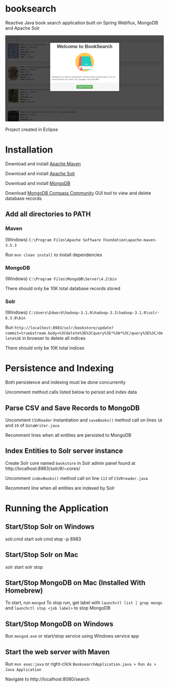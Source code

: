 # booksearch
Reactive Java book search application built on Spring Webflux, MongoDB and Apache Solr

![Book page screenshot](src/main/resources/public/images/booksearch_screenshot.png)

Project created in Eclipse

# Installation
Download and install [Apache Maven](https://maven.apache.org/download.cgi)

Download and install [Apache Solr](https://lucene.apache.org/solr/downloads.html)

Download and install [MongoDB](https://www.mongodb.com/download-center/community)

Download [MongoDB Compass Community](https://www.mongodb.com/download-center/compass) GUI tool to view and delete database records 

## Add all directories to PATH

### Maven
(Windows) `C:\Program Files\Apache Software Foundation\apache-maven-3.5.3`

Run `mvn clean install` to install dependencies

### MongoDB
(Windows) `C:\Program Files\MongoDB\Server\4.2\bin`

There should only be 10K total database records stored

### Solr
(Windows) `C:\Users\Edward\hadoop-3.1.0\hadoop-3.1\hadoop-3.1.0\solr-6.3.0\bin`

Run `http://localhost:8983/solr/bookstore/update?commit=true&stream.body=%3Cdelete%3E%3Cquery%3E*%3A*%3C/query%3E%3C/delete%3E` in browser to delete all indices

There should only be 10K total indices

# Persistence and Indexing

Both persistence and indexing must be done concurrently

Uncomment method calls listed below to persist and index data

## Parse CSV and Save Records to MongoDB
Uncomment `CSVReader` instantiation and `saveBooks()` method call on lines `18` and `19` of `DataWriter.java`

Recomment lines when all entities are persisted to MongoDB

## Index Entities to Solr server instance

Create Solr core named `bookstore` in Solr admin panel found at http://localhost:8983/solr/#/~cores/

Uncomment `indexBooks()` method call on line `113` of `CSVRreader.java`

Recomment line when all entities are indexed by Solr

# Running the Application

## Start/Stop Solr on Windows
solr.cmd start
solr.cmd stop -p 8983

## Start/Stop Solr on Mac
solr start
solr stop

## Start/Stop MongoDB on Mac (Installed With Homebrew)
To start, run `mongod`
To stop run, get label with `launchctl list | grep mongo` and `launchctl stop <job label>` to stop MongoDB

## Start/Stop MongoDB on Windows
Run `mongod.exe` or start/stop service using Windows service app

## Start the web server with Maven
Run `mvn exec:java` or right-click  `BooksearchApplication.java > Run As > Java Application`

Navigate to http://localhost:8080/search

